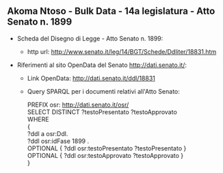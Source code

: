 ## Akoma Ntoso - Bulk Data - 14a legislatura - Atto Senato n. 1899 ##

* Scheda del Disegno di Legge - Atto Senato n. 1899:
	* http url: http://www.senato.it/leg/14/BGT/Schede/Ddliter/18831.htm

* Riferimenti al sito OpenData del Senato http://dati.senato.it/:
	* Link OpenData: http://dati.senato.it/ddl/18831
	* Query SPARQL per i documenti relativi all'Atto Senato:

        PREFIX osr: <http://dati.senato.it/osr/>  
		SELECT DISTINCT ?testoPresentato ?testoApprovato  
		WHERE  
		{  
		    ?ddl a osr:Ddl.  
		    ?ddl osr:idFase 1899 .  
		    OPTIONAL { ?ddl osr:testoPresentato ?testoPresentato }  
		    OPTIONAL { ?ddl osr:testoApprovato ?testoApprovato }  
		}
		